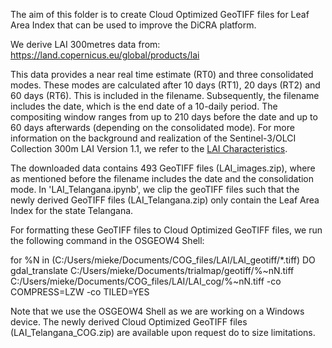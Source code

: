 The aim of this folder is to create Cloud Optimized GeoTIFF files for Leaf Area Index that can be used to improve the DiCRA platform.

We derive LAI 300metres data from: https://land.copernicus.eu/global/products/lai

This data provides a near real time estimate (RT0) and three consolidated modes. These modes are calculated after 10 days (RT1), 20 days (RT2) and 60 days (RT6). This is included in the filename. Subsequently, the filename includes the date, which is the end date of a 10-daily period. The compositing window ranges from up to 210 days before the date and up to 60 days afterwards (depending on the consolidated mode). For more information on the background and realization of the Sentinel-3/OLCI Collection 300m LAI Version 1.1, we refer to the [LAI Characteristics](https://land.copernicus.eu/global/products/lai). 

The downloaded data contains 493 GeoTIFF files (LAI_images.zip), where as mentioned before the filename includes the date and the consolidation mode. In 'LAI_Telangana.ipynb', we clip the geoTIFF files such that the newly derived GeoTIFF files (LAI_Telangana.zip) only contain the Leaf Area Index for the state Telangana. 

For formatting these GeoTIFF files to Cloud Optimized GeoTIFF files, we run the following command in the OSGEOW4 Shell:

for %N in (C:/Users/mieke/Documents/COG_files/LAI/LAI_geotiff/*.tiff) DO gdal_translate C:/Users/mieke/Documents/trialmap/geotiff/%~nN.tiff  C:/Users/mieke/Documents/COG_files/LAI/LAI_cog/%~nN.tiff -co COMPRESS=LZW -co TILED=YES

Note that we use the OSGEOW4 Shell as we are working on a Windows device. The newly derived Cloud Optimized GeoTIFF files (LAI_Telangana_COG.zip) are available upon request do to size limitations.